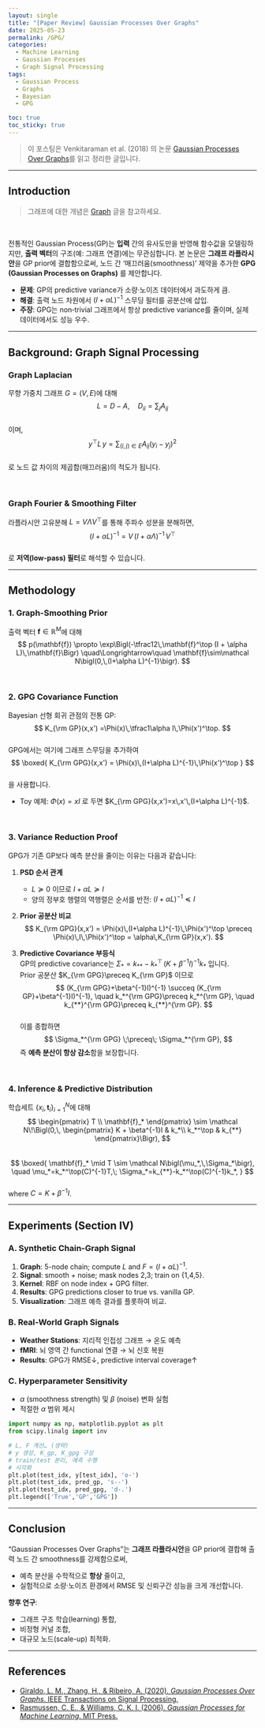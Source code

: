 ```yaml
---
layout: single  
title: "[Paper Review] Gaussian Processes Over Graphs"  
date: 2025-05-23  
permalink: /GPG/  
categories:  
  - Machine Learning  
  - Gaussian Processes  
  - Graph Signal Processing  
tags:  
  - Gaussian Process  
  - Graphs  
  - Bayesian  
  - GPG  

toc: true  
toc_sticky: true  
---
```


> 이 포스팅은 Venkitaraman et al. (2018) 의 논문 [Gaussian Processes Over Graphs](https://arxiv.org/pdf/1803.05776)를 읽고 정리한 글입니다.

---

## Introduction

> 그래프에 대한 개념은 [Graph](/graph/) 글을 참고하세요.

<br/>

전통적인 Gaussian Process(GP)는 **입력** 간의 유사도만을 반영해 함수값을 모델링하지만, **출력 벡터**의 구조(예: 그래프 연결)에는 무관심합니다. 본 논문은 **그래프 라플라시안**을 GP prior에 결합함으로써, 노드 간 ‘매끄러움(smoothness)’ 제약을 추가한 **GPG (Gaussian Processes on Graphs)** 를 제안합니다.  

- **문제**: GP의 predictive variance가 소량·노이즈 데이터에서 과도하게 큼.  
- **해결**: 출력 노드 차원에서 $(I + \alpha L)^{-1}$ 스무딩 필터를 공분산에 삽입.  
- **주장**: GPG는 non‐trivial 그래프에서 항상 predictive variance를 줄이며, 실제 데이터에서도 성능 우수.

---

## Background: Graph Signal Processing

### Graph Laplacian  
무향 가중치 그래프 $G=(V,E)$에 대해  
$$
L = D - A,\quad D_{ii}=\sum_j A_{ij}
$$  
이며,  
$$
y^\top L\,y = \sum_{(i,j)\in E}A_{ij}(y_i-y_j)^2
$$  
로 노드 값 차이의 제곱합(매끄러움)의 척도가 됩니다.

<br/>

### Graph Fourier & Smoothing Filter  
라플라시안 고유분해 $L=V\Lambda V^\top$를 통해 주파수 성분을 분해하면,  
$$
(I + \alpha L)^{-1} = V\,(I + \alpha\Lambda)^{-1}\,V^\top
$$  
로 **저역(low-pass) 필터**로 해석할 수 있습니다.

---

## Methodology

### 1. Graph-Smoothing Prior  
출력 벡터 $\mathbf{f}\in\mathbb R^M$에 대해  
$$
p(\mathbf{f}) 
\propto
\exp\Bigl(-\tfrac12\,\mathbf{f}^\top (I + \alpha L)\,\mathbf{f}\Bigr)
\quad\Longrightarrow\quad
\mathbf{f}\sim\mathcal N\bigl(0,\,(I+\alpha L)^{-1}\bigr).
$$

<br/>

### 2. GPG Covariance Function  
Bayesian 선형 회귀 관점의 전통 GP:  
$$
K_{\rm GP}(x,x')
=\Phi(x)\,\tfrac1\alpha I\,\Phi(x')^\top.
$$  
GPG에서는 여기에 그래프 스무딩을 추가하여  
$$
\boxed{
K_{\rm GPG}(x,x')
= \Phi(x)\,(I+\alpha L)^{-1}\,\Phi(x')^\top
}
$$  
을 사용합니다.  
- Toy 예제: $\Phi(x)=xI$ 로 두면 $K_{\rm GPG}(x,x')=x\,x'\,(I+\alpha L)^{-1}$.

<br/>

### 3. Variance Reduction Proof  
GPG가 기존 GP보다 예측 분산을 줄이는 이유는 다음과 같습니다:

1. **PSD 순서 관계**  
   - $L\succeq0$ 이므로 $I+\alpha L\succeq I$  
   - 양의 정부호 행렬의 역행렬은 순서를 반전: $(I+\alpha L)^{-1}\preceq I$  

2. **Prior 공분산 비교**  
   $$
     K_{\rm GPG}(x,x')
     = \Phi(x)\,(I+\alpha L)^{-1}\,\Phi(x')^\top
     \preceq
     \Phi(x)\,I\,\Phi(x')^\top
     = \alpha\,K_{\rm GP}(x,x').
   $$

3. **Predictive Covariance 부등식**  
   GP의 predictive covariance는
   $\Sigma_* = k_{**} - k_*^\top\,(K + \beta^{-1}I)^{-1}k_*$ 입니다.  
   Prior 공분산 $K_{\rm GPG}\preceq K_{\rm GP}$ 이므로  
   $$
     (K_{\rm GPG}+\beta^{-1}I)^{-1} \succeq (K_{\rm GP}+\beta^{-1}I)^{-1},
     \quad
     k_*^{\rm GPG}\preceq k_*^{\rm GP},
     \quad
     k_{**}^{\rm GPG}\preceq k_{**}^{\rm GP}.
   $$  
   이를 종합하면
   $$
     \Sigma_*^{\rm GPG} \;\preceq\; \Sigma_*^{\rm GP},
   $$
   즉 **예측 분산이 항상 감소**함을 보장합니다.

<br/>

### 4. Inference & Predictive Distribution  
학습세트 $\{x_i,\mathbf{t}_i\}_{i=1}^N$에 대해  
$$
\begin{pmatrix} T \\ \mathbf{f}_* \end{pmatrix}
\sim
\mathcal N\!\Bigl(0,\,
\begin{pmatrix}
K + \beta^{-1}I & k_*\\
k_*^\top & k_{**}
\end{pmatrix}\Bigr),
$$  
$$
\boxed{
\mathbf{f}_* \mid T
\sim
\mathcal N\bigl(\mu_*,\,\Sigma_*\bigr),
\quad
\mu_*=k_*^\top(C)^{-1}T,\;
\Sigma_*=k_{**}-k_*^\top(C)^{-1}k_*,
}
$$  
where $C=K+\beta^{-1}I$.

---

## Experiments (Section IV)

### A. Synthetic Chain-Graph Signal  
1. **Graph**: 5-node chain; compute $L$ and $F=(I+\alpha L)^{-1}$.  
2. **Signal**: smooth + noise; mask nodes 2,3; train on {1,4,5}.  
3. **Kernel**: RBF on node index + GPG filter.  
4. **Results**: GPG predictions closer to true vs. vanilla GP.  
5. **Visualization**: 그래프 예측 결과를 플롯하여 비교.

### B. Real-World Graph Signals  
- **Weather Stations**: 지리적 인접성 그래프 → 온도 예측  
- **fMRI**: 뇌 영역 간 functional 연결 → 뇌 신호 복원  
- **Results**: GPG가 RMSE↓, predictive interval coverage↑

### C. Hyperparameter Sensitivity  
- $\alpha$ (smoothness strength) 및 $\beta$ (noise) 변화 실험  
- 적절한 $\alpha$ 범위 제시

```python
import numpy as np, matplotlib.pyplot as plt
from scipy.linalg import inv

# L, F 계산… (생략)
# y 생성, K_gp, K_gpg 구성
# train/test 분리, 예측 수행
# 시각화
plt.plot(test_idx, y[test_idx], 'o-')
plt.plot(test_idx, pred_gp, 's--')
plt.plot(test_idx, pred_gpg, 'd-.')
plt.legend(['True','GP','GPG'])
```

---

## Conclusion

“Gaussian Processes Over Graphs”는 **그래프 라플라시안**을 GP prior에 결합해 출력 노드 간 smoothness를 강제함으로써,  
- 예측 분산을 수학적으로 **항상** 줄이고,  
- 실험적으로 소량·노이즈 환경에서 RMSE 및 신뢰구간 성능을 크게 개선합니다.  

**향후 연구**:  
- 그래프 구조 학습(learning) 통합,  
- 비정형 커널 조합,  
- 대규모 노드(scale-up) 최적화.

---

## References

- [Giraldo, L. M., Zhang, H., & Ribeiro, A. (2020). *Gaussian Processes Over Graphs*. IEEE Transactions on Signal Processing.](https://arxiv.org/pdf/1803.05776)
- [Rasmussen, C. E., & Williams, C. K. I. (2006). *Gaussian Processes for Machine Learning*. MIT Press.](https://gaussianprocess.org/gpml/chapters/RW.pdf)  

